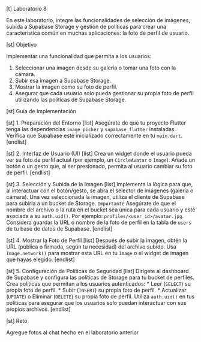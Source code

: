 [t] Laboratorio 8

En este laboratorio, integre las funcionalidades de selección de imágenes, subida a Supabase Storage y gestión de políticas para crear una característica común en muchas aplicaciones: la foto de perfil de usuario.

[st] Objetivo

Implementar una funcionalidad que permita a los usuarios:
1.  Seleccionar una imagen desde su galería o tomar una foto con la cámara.
2.  Subir esa imagen a Supabase Storage.
3.  Mostrar la imagen como su foto de perfil.
4.  Asegurar que cada usuario solo pueda gestionar su propia foto de perfil utilizando las políticas de Supabase Storage.

[st] Guía de Implementación

[st] 1. Preparación del Entorno
[list]
Asegúrate de que tu proyecto Flutter tenga las dependencias `image_picker` y `supabase_flutter` instaladas.
Verifica que Supabase esté inicializado correctamente en tu `main.dart`.
[endlist]

[st] 2. Interfaz de Usuario (UI)
[list]
Crea un widget donde el usuario pueda ver su foto de perfil actual (por ejemplo, un `CircleAvatar` o `Image`).
Añade un botón o un gesto que, al ser presionado, permita al usuario cambiar su foto de perfil.
[endlist]

[st] 3. Selección y Subida de la Imagen
[list]
Implementa la lógica para que, al interactuar con el botón/gesto, se abra el selector de imágenes (galería o cámara).
Una vez seleccionada la imagen, utiliza el cliente de Supabase para subirla a un bucket de Storage.
`Importante` Asegúrate de que el nombre del archivo o la ruta en el bucket sea única para cada usuario y esté asociada a su `auth.uid()`. Por ejemplo: `profiles/<user_id>/avatar.jpg`.
Considera guardar la URL o nombre de la foto de perfil en la tabla de `users` de tu base de datos de Supabase.
[endlist]

[st] 4. Mostrar la Foto de Perfil
[list]
Después de subir la imagen, obtén la URL (pública o firmada, según tu necesidad) del archivo subido.
Usa `Image.network()` para mostrar esta URL en tu `Image` o el widget de imagen que hayas elegido.
[endlist]

[st] 5. Configuración de Políticas de Seguridad
[list]
Dirígete al dashboard de Supabase y configura las políticas de Storage para tu bucket de perfiles.
Crea políticas que permitan a los usuarios autenticados:
    *   Leer (`SELECT`) su propia foto de perfil.
    *   Subir (`INSERT`) su propia foto de perfil.
    *   Actualizar (`UPDATE`) o Eliminar (`DELETE`) su propia foto de perfil.
Utiliza `auth.uid()` en tus políticas para asegurar que los usuarios solo puedan interactuar con sus propios archivos.
[endlist]

[st] Reto

Agregue fotos al chat hecho en el laboratorio anterior